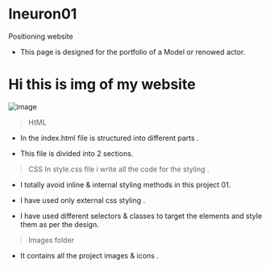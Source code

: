 # Ineuron01
Positioning website

* This page is designed for the portfolio of a Model or renowed actor.

<h1 text-align="center">Hi this is img of my website</h1>

![image](https://user-images.githubusercontent.com/109961309/210373943-73ab35f1-7dd9-4f27-a5ce-a02899d1f83f.png)

>HtML

* In the index.html file is structured into different parts .

* This file is divided into 2 sections.

>CSS
In style.css file i write all the code for the styling .

* I totally avoid inline & internal styling methods in this project 01.

* I have used only external css styling .

* I have used different selectors & classes to target the elements and style them as per the design. 

>Images folder

* It contains all the project images & icons .

